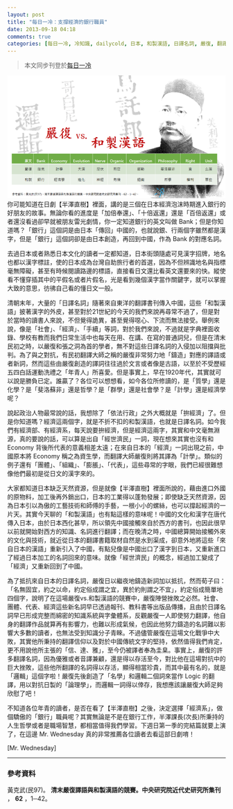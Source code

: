 ```yaml
---
layout: post
title: "每日一冷：支撐經濟的銀行職員"
date: 2013-09-18 04:18
comments: true
categories: [每日一冷, 冷知識, dailycold, 日本, 和製漢語, 日譯名詞, 嚴復, 翻譯]
---
```


> 本文同步刊登於[每日一冷](https://www.facebook.com/photo.php?fbid=533554610050280&set=a.413366638735745.91782.413364295402646&type=1&theater "#299#～本日冷知識～ 你知道嗎？【銀行與經濟學】")

![daily_cold0918.png](/assets/img/goUKWTBRNOc9VMhAf03z_daily_cold0918.png)
你可能知道在日劇【半澤直樹】裡面，講的是三個在日本經濟泡沫時期進入銀行的好朋友的故事。無論你看的進度是「加倍奉還」、「十倍返還」還是「百倍返還」或者還沒看過卻早就被朋友雷光劇情，你一定知道銀行的英文叫做 Bank；但是你知道嗎？「銀行」這個詞是由日本「傳回」中國的，也就說銀、行兩個字雖然都是漢字，但是「銀行」這個詞卻是由日本創造，再回到中國，作為 Bank 的對應名詞。

去過日本或者熟悉日本文化的讀者一定都知道，日本街頭隨處可見漢字招牌，地名也都以漢字標註，使的日本成為台灣自助旅行者的首選，因為不但辨識地名與指標毫無障礙，甚至有時候閱讀路邊的標語，直接看日文還比看英文還要來的快。縱使看不懂穿插其中的平假名或者片假名，光是看到幾個漢字當作關鍵字，就可以掌握大致的意思，彷彿自己看的懂日文一般。
<!--more-->
清朝末年，大量的「日譯名詞」隨著來自東洋的翻譯書刊傳入中國，這些「和製漢語」披著漢字的外皮，甚至對於21世紀的今天的我們來說再尋常不過了，但是對於當時的讀書人來說，不但覺得詭異，甚至覺得噁心、下流而無法接受。舉例來說，像是「社會」、「經濟」、「手續」等詞，對於我們來說，不過就是字典裡面收錄、學校有教而我們日常生活中也每天在用、在講、在寫的普通詞兒，但是在清末民初之時，以嚴復和張之洞為首的學者，無不對這些日譯名詞的入侵加以阻擋與批判。為了與之對抗，有民初翻譯大師之稱的嚴復非常努力地「鑄造」對應的譯語或者新詞，然而這些由嚴復創造的譯詞往往過於文言或者像是古語，以至於不受歷經五四白話運動洗禮之「年青人」所喜愛。但是事實上，早在1920年代，其實就可以說是勝負已定。誰贏了？各位可以想想看，如今各位所修讀的，是「質學」還是化學？是「斐洛蘇非」還是哲學？是「群學」還是社會學？是「計學」還是經濟學呢？

說起政治人物最常說的話，我想除了「依法行政」之外大概就是「拚經濟」了。但是你知道嗎？經濟這兩個字，就是不折不扣的和製漢語，也就是日譯名詞。如今我們有經濟部、有經濟系，每天說要拚經濟，但是經濟這兩字，其實和中文毫無淵源，真的要說的話，可以算是出自「經世濟民」一詞，現在想來其實也沒有和 Economy 背後所代表的意義相差太遠；在來自日本的「經濟」一詞出現之前，中國原本將 Economy 稱之為資生學，而翻譯大師嚴復則將其譯為「計學」。類似的例子還有「團體」、「組織」、「膨脹」、「代表」，這些尋常的字眼，我們已經很難想像他們最初是從日文的漢字來的。

大家都知道日本缺乏天然資源，但是就像【半澤直樹】裡面所說的，藉由進口外國的原物料，加工後再外銷出口，日本的工業得以蓬勃發展；即使缺乏天然資源，因為日本引以為傲的工藝技術和師傅的手藝，一根小小的螺絲，也可以撐起經濟的一片天。其實今天聊的「和製漢語」也有點這樣的意味呢！中國的文化和漢字在唐代傳入日本，由於日本西化甚早，所以領先中國接觸來自於西方的書刊，也因此很早以前就開始對西方的知識、名詞進行翻譯；而在晚清之時，中國總算開始接觸外來的文化與技術，就近從日本的翻譯書籍取材自然是水到渠成，卻意外地將這些「來自日本的漢語」重新引入了中國，有點兒像是中國出口了漢字到日本，又重新進口了經過日本加工的名詞回來的意味。就像「經世濟民」的概念，經過加工變成了「經濟」又重新回到了中國。

為了抵抗來自日本的日譯名詞，嚴復日以繼夜地鑄造新詞加以抵抗，然而荀子曰：「名無固宜，約之以命，約定俗成謂之宜，異於約則謂之不宜」，約定俗成簡單地四個字，說明了在這場嚴復vs.和製漢語的競賽中，嚴復陣營挫敗之必然。社會、團體、代表、經濟這些新名詞早已透過報刊、教科書等出版品傳播，且由於日譯名詞早已形成完整而綿密的知識系統與字彙體系，反觀嚴復一人即使努力翻譯，他自身的翻譯作品就算再有影響力，也難以形成氣候，也因此他努力鑄造的名詞難以影響大多數的讀者，也無法受到知識分子青睞。不過儘管嚴復在這場文化戰爭中大敗，其實他所秉持的翻譯信仰以及對於中國傳統文字的堅持，依然值得我們肯定，更不用說他所主張的「信、達、雅」，至今仍被譯者奉為圭臬。事實上，嚴復的許多翻譯名詞，因為優雅或者音譯兼顧，還是得以存活至今，對比他在這場對抗中的巨大挫敗，這些他所翻譯的名詞得以存活，顯得相當珍貴，而其中最有名的，就是「邏輯」這個字啦！嚴復先後創造了「名學」和邏輯二個詞來當作 Logic 的翻譯，用以對抗日製的「論理學」，而邏輯一詞得以倖存，我想應該讓嚴復大師足夠欣慰了吧！

不知道各位年青的讀者，是否在看了【半澤直樹】之後，決定選擇「經濟系」，做個驕傲的「銀行」職員呢？其實無論是不是在銀行工作，半澤課長(次長)所秉持的人生哲學或者是職場智慧，都相當值得我們學習。下週日第一季的完結篇就要上演了，在這邊 Mr. Wednesday 真的非常推薦各位讀者去看這部日劇唷！

[Mr. Wednesday]

------
### 參考資料
黃克武(民97)。 **清末嚴復譯語與和製漢語的競賽。中央研究院近代史研究所集刊** ， **62** ，1─42。
